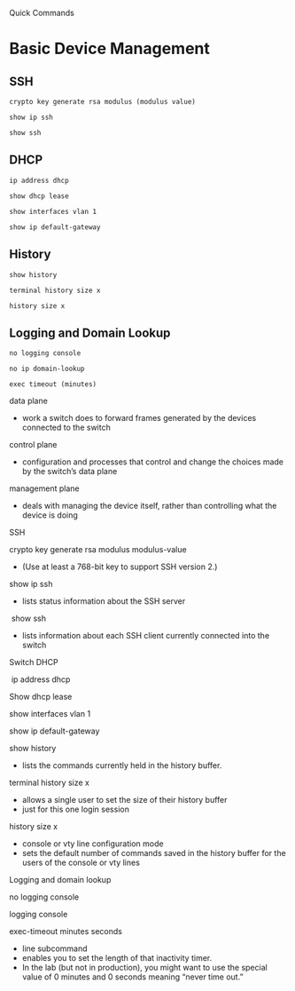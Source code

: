 Quick Commands

# Basic Device Management

## SSH
```
crypto key generate rsa modulus (modulus value)
```

```
show ip ssh
```

```
show ssh
```

## DHCP

```
ip address dhcp
```

```
show dhcp lease
```

```
show interfaces vlan 1
```

```
show ip default-gateway
```

## History

```
show history
```

```
terminal history size x
```

```
history size x
```

## Logging and Domain Lookup

```
no logging console
```

```
no ip domain-lookup
```

```
exec timeout (minutes)
```

data plane

-   work a switch does to forward frames generated by the devices connected to the switch

control plane

-   configuration and processes that control and change the choices made by the switch’s data plane

management plane

-   deals with managing the device itself, rather than controlling what the device is doing

SSH

crypto key generate rsa modulus modulus-value

-   (Use at least a 768-bit key to support SSH version 2.)

show ip ssh

-   lists status information about the SSH server

 show ssh

-   lists information about each SSH client currently connected into the switch

Switch DHCP

 ip address dhcp

Show dhcp lease

show interfaces vlan 1

show ip default-gateway

show history

-   lists the commands currently held in the history buffer.

terminal history size x

-   allows a single user to set the size of their history buffer
-   just for this one login session

history size x

-   console or vty line configuration mode
-   sets the default number of commands saved in the history buffer for the users of the console or vty lines

Logging and domain lookup

no logging console

logging console

exec-timeout minutes seconds

-   line subcommand
-   enables you to set the length of that inactivity timer.
-   In the lab (but not in production), you might want to use the special value of 0 minutes and 0 seconds meaning “never time out.”
